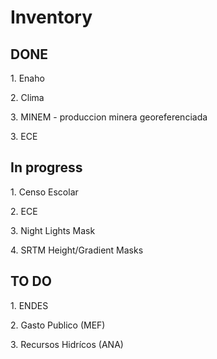 # Inventory

## DONE
<p>1. Enaho</p>
<p>2. Clima</p>
<p>3. MINEM - produccion minera georeferenciada</p>
<p>3. ECE </p>


## In progress
<p>1. Censo Escolar</p>
<p>2. ECE</p>
<p>3. Night Lights Mask</p>
<p>4. SRTM Height/Gradient Masks</p>

## TO DO
<p>1. ENDES</p>
<p>2. Gasto Publico (MEF)</p>
<p>3. Recursos Hidrícos (ANA)</p>
 
